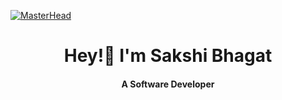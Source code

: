 [![MasterHead](https://user-images.githubusercontent.com/74038190/256977180-54fb7eef-b1e8-41dc-be97-57e4180b3b24.gif)](https://28saakshii08.io)
<h1 align="center">Hey!👋 I'm Sakshi Bhagat</h1>
<h4 align="center"> A Software Developer </h4>



